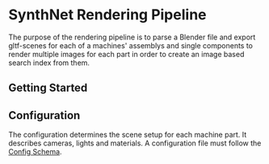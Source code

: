 # SynthNet Rendering Pipeline

The purpose of the rendering pipeline is to parse a Blender file and export gltf-scenes for each of a machines' assemblys and single components to render multiple images for each part in order to create an image based search index from them.

## Getting Started

## Configuration

The configuration determines the scene setup for each machine part. It describes cameras, lights and materials. A configuration file must follow the [Config Schema](https://gitlab.beuth-hochschule.de/iisy/SynthNet/rendering-pipeline/-/blob/main/schemas/schema_cfg.json). 